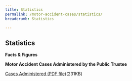 ```yaml
---
title: Statistics
permalink: /motor-accident-cases/statistics/
breadcrumb: Statistics

---
```


 
Statistics
---
**Facts & Figures**
 
**Motor Accident Cases Administered by the Public Trustee**

[Cases Administered (PDF file)](/files/MACCasesAdministeredAug20.pdf)(231KB)



